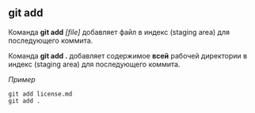 ## git add

Команда **git add** *[file]* 
добавляет файл в индекс (staging area) для последующего коммита.

Команда **git add .** 
добавляет содержимое **всей** рабочей директории в индекс (staging area) для последующего коммита. 

*Пример*
```hash = 
git add license.md
git add .
```